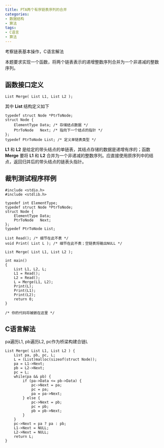 ```yaml
---
title: PTA两个有序链表序列的合并
categories: 
- 数据结构
- 算法
tags: 
- C语言
- 算法
---
```


考察链表基本操作，C语言解法

<!-- more -->

本题要求实现一个函数，将两个链表表示的递增整数序列合并为一个非递减的整数序列。

## 函数接口定义

```
List Merge( List L1, List L2 );
```

其中 **List** 结构定义如下

```
typedef struct Node *PtrToNode;
struct Node {
    ElementType Data; /* 存储结点数据 */
    PtrToNode   Next; /* 指向下一个结点的指针 */
};
typedef PtrToNode List; /* 定义单链表类型 */
```

**L1** 和 **L2** 是给定的带头结点的单链表，其结点存储的数据是递增有序的；函数 **Merge** 要将 **L1** 和 **L2** 合并为一个非递减的整数序列。应直接使用原序列中的结点，返回归并后的带头结点的链表头指针。

## 裁判测试程序样例

```
#include <stdio.h>
#include <stdlib.h>

typedef int ElementType;
typedef struct Node *PtrToNode;
struct Node {
    ElementType Data;
    PtrToNode   Next;
};
typedef PtrToNode List;

List Read(); /* 细节在此不表 */
void Print( List L ); /* 细节在此不表；空链表将输出NULL */

List Merge( List L1, List L2 );

int main()
{
    List L1, L2, L;
    L1 = Read();
    L2 = Read();
    L = Merge(L1, L2);
    Print(L);
    Print(L1);
    Print(L2);
    return 0;
}

/* 你的代码将被嵌在这里 */
```

## C语言解法

pa遍历L1, pb遍历L2, pc作为桥梁构建合链L

```
List Merge( List L1, List L2 ) {
    List pa, pb, pc, L;
    L = (List)malloc(sizeof(struct Node));
    pa = L1->Next;
    pb = L2->Next;
    pc = L;
    while(pa && pb) {
        if (pa->Data <= pb->Data) {
            pc->Next = pa;
            pc = pa;
            pa = pa->Next;
        } else {
            pc->Next = pb;
            pc = pb;
            pb = pb->Next;
        }
    }
    pc->Next = pa ? pa : pb;
    L1->Next = NULL;
    L2->Next = NULL;
    return L;
}
```